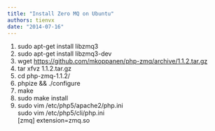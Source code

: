 ```yaml
---
title: "Install Zero MQ on Ubuntu"
authors: tienvx
date: "2014-07-16"
---
```


1. sudo apt-get install libzmq3
2. sudo apt-get install libzmq3-dev
3. wget https://github.com/mkoppanen/php-zmq/archive/1.1.2.tar.gz
4. tar xfvz 1.1.2.tar.gz
5. cd php-zmq-1.1.2/
6. phpize && ./configure
7. make
8. sudo make install
9. sudo vim /etc/php5/apache2/php.ini  
    sudo vim /etc/php5/cli/php.ini  
    \[zmq\]
    extension=zmq.so
